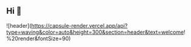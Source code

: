## Hi 👋

![header](https://capsule-render.vercel.app/api?type=waving&color=auto&height=300&section=header&text=welcome! %20render&fontSize=90)

<!--
**blackcat417/blackcat417** is a ✨ _special_ ✨ repository because its `README.md` (this file) appears on your GitHub profile. https://capsule-render.vercel.app/api?
